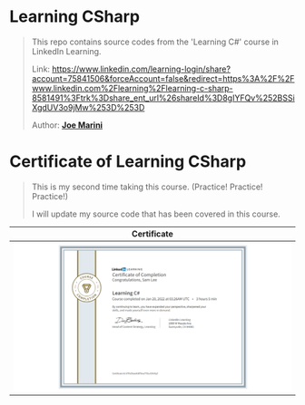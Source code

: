 # Learning CSharp
> This repo contains source codes from the 'Learning C#' course in LinkedIn Learning.
> 
> Link: https://www.linkedin.com/learning-login/share?account=75841506&forceAccount=false&redirect=https%3A%2F%2Fwww.linkedin.com%2Flearning%2Flearning-c-sharp-8581491%3Ftrk%3Dshare_ent_url%26shareId%3D8gIYFQv%252BSSiXgdUV3o9jMw%253D%253D
> 
> Author: <strong><a href="https://www.linkedin.com/learning/instructors/joe-marini?trk=embed_lil">Joe Marini</a></strong>
>
>
# Certificate of Learning CSharp
>
> This is my second time taking this course. (Practice! Practice! Practice!)
>
> I will update my source code that has been covered in this course.
>
| Certificate              |
|---------------------|
| ![](./LearningCSharp_certificate.png) |
